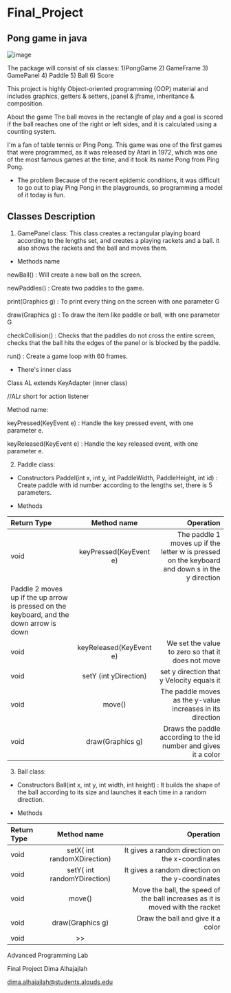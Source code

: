 # Final_Project
## Pong game in java
![image](https://user-images.githubusercontent.com/79136459/156768669-bb6fe9f7-8521-4c87-a6bd-66ff105ba40b.png)

The package will consist of six classes:
1)PongGame    2) GameFrame    3) GamePanel    4) Paddle   5) Ball   6) Score


This project is highly Object-oriented programming (OOP) material and includes graphics, getters & setters, jpanel & jframe, inheritance & composition.

About the game
The ball moves in the rectangle of play and a goal is scored if the ball reaches one of the right or left sides, and it is calculated using a counting system.

I'm a fan of table tennis or Ping Pong. This game was one of the first games that were programmed, as it was released by Atari in 1972, which was one of the most famous games at the time, and it took its name Pong from Ping Pong.


-	The problem
Because of the recent epidemic conditions, it was difficult to go out to play Ping Pong in the playgrounds, so programming a model of it today is fun.


## Classes Description
1)	GamePanel class:
This class creates a rectangular playing board according to the lengths set, and creates a playing rackets and a ball.
it  also shows the rackets and the ball and moves them.

- Methods name 

newBall() : Will create a new ball on the screen.

newPaddles() : Create two paddles to the game.

print(Graphics g) : To print every thing on the screen with one parameter G

draw(Graphics g) : To draw the item like paddle or ball, with one parameter G

checkCollision() : Checks that the paddles do not cross the entire screen, checks that the ball hits the edges of the panel or is blocked by the paddle.

run() : Create a game loop with 60 frames.


- There's inner class

Class AL extends KeyAdapter (inner class)

//ALr short for action listener

Method name:

keyPressed(KeyEvent e) : Handle the key pressed event, with one parameter e.

keyReleased(KeyEvent e) : Handle the key released event, with one parameter e.

2) Paddle class:
- Constructors
Paddel(int x, int y, int PaddleWidth, PaddleHeight, int id) : Create paddle with id number according to the lengths set, there is 5 parameters.

- Methods

| Return Type  | Method name  |  Operation |
| :---         |     :---:      |          ---: |
| void | keyPressed(KeyEvent e) |  The paddle 1 moves up if the letter w is pressed on the keyboard and down s in the y direction
Paddle 2 moves up if the up arrow is pressed on the keyboard, and the down arrow is down |
| void | keyReleased(KeyEvent e) | We set the value to zero so that it does not move |
| void | setY (int yDirection) | set y direction that y Velocity equals it |
| void | move() | The paddle moves as the y-value increases in its direction |
| void | draw(Graphics g) | Draws the paddle according to the id number and gives it a color |



3)	Ball class:
- Constructors
Ball(int x, int y, int width, int height) : It builds the shape of the ball according to its size and launches it each time in a random direction.

- Methods

| Return Type  | Method name  |  Operation |
| :---         |     :---:      |          ---: |
| void | setX( int randomXDirection) |  It gives a random direction on the x-coordinates |
| void | setY( int randomYDirection) | It gives a random direction on the y-coordinates |
| void | move() | Move the ball, the speed of the ball increases as it is moved with the racket |
| void | draw(Graphics g) | Draw the ball and give it a color |
| void | >> | |

Advanced Programming Lab

Final Project
Dima Alhajajlah

dima.alhajajlah@students.alquds.edu
